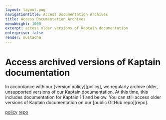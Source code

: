 ```yaml
---
layout: layout.pug
navigationTitle: Access Documentation Archives
title: Access Documentation Archives
menuWeight: 1000
excerpt: access older versions of Kaptain documentation
enterprise: false
render: mustache
---
```

# Access archived versions of Kaptain documentation

In accordance with our [version policy][policy], we regularly archive older, unsupported versions of our Kaptain documentation. At this time, this includes documentation for Kaptain 1.1 and below. You can still access older versions of Kaptain documentation on our [public GitHub repo][repo].

[policy](/dkp/kommander/latest/version-policy/)
[repo](https://github.com/mesosphere/dcos-docs-site/tree/archive/pages/dkp/kaptain)